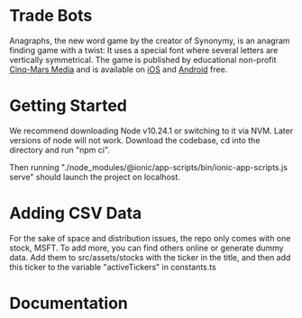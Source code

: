 # Trade Bots
 
Anagraphs, the new word game by the creator of Synonymy, is an anagram finding game with a twist: It uses a special font where several letters are vertically symmetrical. The game is published by educational non-profit <a href="https://www.cinqmarsmedia.com">Cinq-Mars Media</a> and is available on <a href="https://itunes.apple.com/app/id1537359369">iOS</a> and <a href="https://itunes.apple.com/app/id1537359369">Android</a> free.

# Getting Started
We recommend downloading Node v10.24.1 or switching to it via NVM. Later versions of node will not work. Download the codebase, cd into the directory and run "npm ci". 

Then running "./node_modules/@ionic/app-scripts/bin/ionic-app-scripts.js serve" should launch the project on localhost. 


# Adding CSV Data

For the sake of space and distribution issues, the repo only comes with one stock, MSFT. To add more, you can find others online or generate dummy data. Add them to src/assets/stocks with the ticker in the title, and then add this ticker to the variable "activeTickers" in constants.ts

# Documentation



